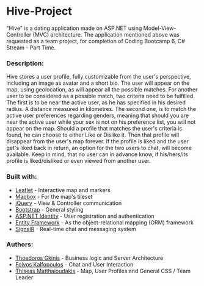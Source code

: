 # Hive-Project

"Hive" is a dating application made on ASP.NET using Model-View-Controller (MVC) architecture.
The application mentioned above was requested as a team project, for completion of Coding Bootcamp 6, C# Stream - Part Time.

### Description:
Hive stores a user profile, fully customizable from the user's perspective, including an image as avatar and a short bio. The user will appear on the map, using geolocation, as will appear all the possible matches. For another user to be considered as a possible match, two criteria need to be fulfilled.
The first is to be near the active user, as he has specified in his desired radius. A distance measured in kilometres.
The second one, is to match the active user preferences regarding genders, meaning that should you are near the active user while your sex is not on his preference list, you will not appear on the map.
Should a profile that matches the user's criteria is found, he can choose to either Like or Dislike it. Then that profile will disappear from the user's map forever. If the profile is liked and the user get's liked back in return, an option for the two users to chat, will become available. Keep in mind, that no user can in advance know, if his/hers/its profile is liked/disliked or even viewed from another user.

### Built with:
* [Leaflet](https://leafletjs.com/) - Interactive map and markers
* [Mapbox](https://www.mapbox.com/) - For the map's tileset
* [jQuery](https://jquery.com/) - View & Controller communication
* [Bootstrap](https://getbootstrap.com/) - General styling
* [ASP.NET Identity](https://docs.microsoft.com/en-us/aspnet/identity/overview/getting-started/introduction-to-aspnet-identity) - User registration and authentication
* [Entity Framework](https://docs.microsoft.com/en-us/ef/) - As the object-relational mapping (ORM) framework
* [SignalR](https://dotnet.microsoft.com/apps/aspnet/real-time) - Real-time chat and messaging system

### Authors:
* [Thoedoros Gkinis](https://www.linkedin.com/in/ginisth/) - Business logic and Server Architecture
* [Foivos Kalfopoulos](https://www.linkedin.com/in/foivos-kalfopoulos-58008412a/) - Chat and User Interaction
* [Thiseas Matthaioudakis](https://www.linkedin.com/in/thiseas-matthaioudakis/) - Map, User Profiles and General CSS / Team Leader
